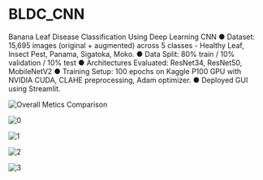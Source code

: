 # BLDC_CNN
Banana Leaf Disease Classification Using Deep Learning CNN
● Dataset: 15,695 images (original + augmented) across 5 classes - Healthy Leaf, Insect Pest, Panama, Sigatoka, Moko.
● Data Split: 80% train / 10% validation / 10% test
● Architectures Evaluated: ResNet34, ResNet50, MobileNetV2
● Training Setup: 100 epochs on Kaggle P100 GPU with NVIDIA CUDA, CLAHE preprocessing, Adam optimizer.
● Deployed GUI using Streamlit.

![Overall Metics Comparison](https://github.com/user-attachments/assets/030e65ff-c457-456d-9332-28d8924cda9a)

![0](https://github.com/user-attachments/assets/63df6604-934e-46b6-8d49-c019035a3fbc)

![1](https://github.com/user-attachments/assets/61139aad-1ebf-425e-95cf-539ab32a3c79)

![2](https://github.com/user-attachments/assets/64824953-58d1-484b-84db-c02ca64bc33b)

![3](https://github.com/user-attachments/assets/c5a7689f-36f3-4510-92e3-288ed5579980)






